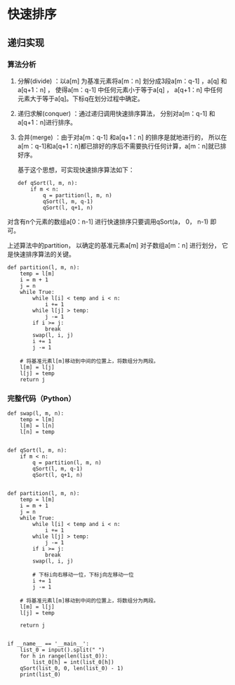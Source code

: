 # 快速排序



## 递归实现

### 算法分析

1.  分解(divide) ：以a[m] 为基准元素将a[m：n] 划分成3段a[m：q-1] ，a[q] 和a[q+1：n] ， 使得a[m：q-1] 中任何元素小于等于a[q] ， a[q+1：n] 中任何元素大于等于a[q]。下标q在划分过程中确定。

2. 递归求解(conquer) ：通过递归调用快速排序算法， 分别对a[m：q-1] 和a[q+1：n]进行排序。

3. 合并(merge) ：由于对a[m：q-1] 和a[q+1：n] 的排序是就地进行的， 所以在a[m：q-1]和a[q+1：n]都已排好的序后不需要执行任何计算，a[m：n]就已排好序。

   基于这个思想，可实现快速排序算法如下：

   ```
   def qSort(l, m, n):
       if m < n:
           q = partition(l, m, n)
           qSort(l, m, q-1)
           qSort(l, q+1, n)
   ```

对含有n个元素的数组a[0：n-1] 进行快速排序只要调用qSort(a， 0， n-1) 即可。

上述算法中的partition， 以确定的基准元素a[m] 对子数组a[m：n] 进行划分， 它是快速排序算法的关键。

```
def partition(l, m, n):
    temp = l[m]
    i = m + 1
    j = n
    while True:
        while l[i] < temp and i < n:
            i += 1
        while l[j] > temp:
            j -= 1
        if i >= j:
            break
        swap(l, i, j)
        i += 1
        j -= 1
        
    # 将基准元素l[m]移动到中间的位置上，将数组分为两段。
    l[m] = l[j]
    l[j] = temp
    return j
```



### 完整代码（Python）

```
def swap(l, m, n):
    temp = l[m]
    l[m] = l[n]
    l[n] = temp


def qSort(l, m, n):
    if m < n:
        q = partition(l, m, n)
        qSort(l, m, q-1)
        qSort(l, q+1, n)


def partition(l, m, n):
    temp = l[m]
    i = m + 1
    j = n
    while True:
        while l[i] < temp and i < n:
            i += 1
        while l[j] > temp:
            j -= 1
        if i >= j:
            break
        swap(l, i, j)
        
        # 下标i向右移动一位，下标j向左移动一位
        i += 1
        j -= 1

    # 将基准元素l[m]移动到中间的位置上，将数组分为两段。
    l[m] = l[j]
    l[j] = temp

    return j


if __name__ == '__main__':
    list_0 = input().split(" ")
    for h in range(len(list_0)):
        list_0[h] = int(list_0[h])
    qSort(list_0, 0, len(list_0) - 1)
    print(list_0)
```

